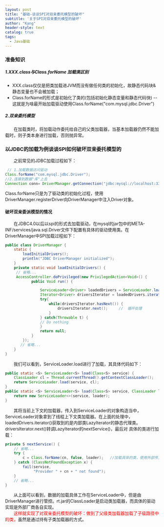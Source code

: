 ```yaml
---
layout: post
title: "基础-谈谈SPI对双亲委托模型的破坏"
subtitle: '关于SPI对双亲委托模型的破坏'
author: "Kang"
header-style: text
catalog: true
tags:
  - Java基础
---
```


### 准备知识

##### 1.XXX.class与Class.forName 加载类区别
- XXX.class仅仅是把类加载进JVM而没有做任何类的初始化，故静态代码块&静态变量也不会被加载；  
- Class.forName的形式是初始化了类的(包括初始化静态变量和静态代码快) -- 这就是为啥最开始加载驱动使用Class.forName("com.mysql.jdbc.Driver")

##### 2.双亲委托模型
&emsp;&emsp;在加载类时，将加载动作委托给自己的父类加载器，当基本加载器仍然不能加载时，则子类本身进行加载，否则抛异常。


### 以JDBC的加载为例谈谈SPI如何破坏双亲委托模型的
&emsp;&emsp;之前常见的JDBC加载过程如下：
```java
 // 1.加载数据访问驱动
Class.forName("com.mysql.jdbc.Driver");
//2.连接到数据"库"上去
Connection conn= DriverManager.getConnection("jdbc:mysql://localhost:3306/mydb?characterEncoding=GBK", "root", "");
```
Class.forName只是为了驱动类的初始化过程，使用DriverManager.registerDriver向DriverManager中注入Driver对象。   

#### 破坏双亲委派模型的情况
&emsp;&emsp;在JDBC4.0以后以spi的形式去加载驱动，在mysql的jar包中的META-INF/services/java.sql.Driver文件下配置有具体的驱动使用类。在
DriverManager中SPI加载过程如下：
```java
public class DriverManager {
    static {
        loadInitialDrivers();
        println("JDBC DriverManager initialized");
    }
    private static void loadInitialDrivers() {
     // 省略...
     AccessController.doPrivileged(new PrivilegedAction<Void>() {
            public Void run() {

                ServiceLoader<Driver> loadedDrivers = ServiceLoader.load(Driver.class);   // SPI加载
                Iterator<Driver> driversIterator = loadedDrivers.iterator();
                try{
                    while(driversIterator.hasNext()) {
                        driversIterator.next();     //  循环处理
                    }
                } catch(Throwable t) {
                // Do nothing
                }
                return null;
            }
        });
       // 省略...
    }
}
```
&emsp;&emsp;我们可以看到，ServiceLoader.load进行了加载，其具体代码如下：
```java
public static <S> ServiceLoader<S> load(Class<S> service) {
    ClassLoader cl = Thread.currentThread().getContextClassLoader();   // 封装外部加载器，也即线程上下文类加载器
    return ServiceLoader.load(service, cl);
}
public static <S> ServiceLoader<S> load(Class<S> service, ClassLoader loader){
    return new ServiceLoader<>(service, loader);
}
```
&emsp;&emsp;其将当前上下文的加载器，传入到ServiceLoader的对象构造当中，ServiceLoader对象拿到了线程上下文类加载器。在上面的处理中，
loadedDrivers.iterator()获取到的是内部类LazyIterator的静态代理类。driversIterator.next()转调LazyIterator的nextService()，最后对
具体的类进行加载：
```java
private S nextService() {
    // 省略...
    try {
        c = Class.forName(cn, false, loader);   //加载具体的类，使用外部传入的加载器loader
    } catch (ClassNotFoundException x) {
        fail(service,
             "Provider " + cn + " not found");
    }
    // 省略...
}
```
&emsp;&emsp;从上面可以看到，数据的加载具体工作在ServiceLoader中，但是由DriverManager进行管控。rt.jar的ClassLoader是启动类加载器，而具体的驱动实现是外部厂商各自实现。   
&emsp;&emsp;<font color='red'>这样就实现了对双亲委托模型的破坏：做到了父级类加载器加载了子级路径中的类，</font>虽然是通过持有子类加载器的方式。
